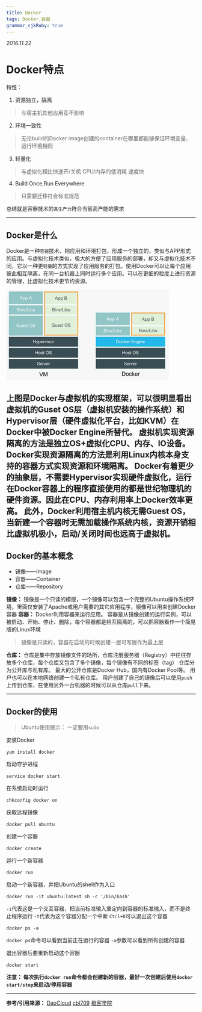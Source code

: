 ```yaml
---
title: Docker
tags: Docker,容器
grammar_cjkRuby: true
---
```


*2016.11.22*


# Docker特点
特性：

 1. 资源独立，隔离
 

> 与宿主机其他应用互不影响

 2. 环境一致性
> 无论build的Docker image创建的container在哪里都能够保证环境变量、运行环境相同
 3. 轻量化
> 与虚拟化相比快速开/关机
> CPU/内存的低消耗
> 速度快
 4. Build Once,Run Everywhere
> 只需要迁移符合标准规范

总结就是容器技术的`高生产力`符合当前高产能的需求


----------


## Docker是什么
Docker是一种`容器`技术，把应用和环境打包，形成一个独立的，类似与APP形式的应用。与虚拟化技术类似，极大的方便了应用服务的部署，却又与虚拟化技术不同，它以一种更`轻量`的方式实现了应用服务的打包。使用Docker可以让每个应用彼此相互隔离，在同一台机器上同时运行多个应用。可以在更细的粒度上进行资源的管理，比虚拟化技术更节约资源。

![VM vs Docker](https://raw.githubusercontent.com/Juntaran/Note/master/pictures/VMvsDocker.jpg)

上图是Docker与虚拟机的实现框架，可以很明显看出虚拟机的Guset OS层（虚拟机安装的操作系统）和Hypervisor层（硬件虚拟化平台，比如KVM）在Docker中被Docker Engine所替代。 虚拟机实现资源隔离的方法是独立OS+虚拟化CPU、内存、IO设备。 Docker实现资源隔离的方法是利用Linux内核本身支持的容器方式实现资源和环境隔离。 Docker有着更少的抽象层，不需要Hypervisor实现硬件虚拟化，运行在Docker容器上的程序直接使用的都是世纪物理机的硬件资源。因此在CPU、内存利用率上Docker效率更高。 此外，Docker利用宿主机内核无需Guest OS，当新建一个容器时无需加载操作系统内核，资源开销相比虚拟机极小，启动/关闭时间也远高于虚拟机。
--------
## Docker的基本概念

 - 镜像——Image
 - 容器——Container
 - 仓库——Repository

**镜像：**
	镜像是一个只读的模版，一个镜像可以包含一个完整的Ubuntu操作系统环境，里面仅安装了Apache或用户需要的其它应用程序，镜像可以用来创建Docker容器
**容器：**
	Docker利用容器来运行应用。
    容器是从镜像创建的运行实例，可以被启动、开始、停止、删除，每个容器都是相互隔离的，可以把容器看作一个简易版的Linux环境
>  镜像是只读的，容器在启动的时候创建一层可写层作为最上层

**仓库：**
	仓库是集中存放镜像文件的场所，仓库注册服务器（Registry）中往往存放多个仓库，每个仓库又包含了多个镜像，每个镜像有不同的标签（tag）
    仓库分为公开库与私有库。
    最大的公开仓库是Docker Hub，国内有Docker Pool等。
    用户也可以在本地网络创建一个私有仓库。
    用户创建了自己的镜像后可以使用`push`上传到仓库，在使用另外一台机器的时候可以从仓库`pull`下来。
    
    

---------
## Docker的使用

> Ubuntu使用提示：
> 一定要用`sudo`

安装Docker

    yum install docker

启动守护进程

    service docker start

在系统启动时运行

    chkconfig docker on
  
获取远程镜像

    docker pull ubuntu

创建一个容器

    docker create
    
运行一个新容器

    docker run

启动一个新容器，并把Ubuntu的shell作为入口

    docker run -it ubuntu:latest sh -c '/bin/bash'
`-i`代表这是一个交互容器，把当前标准输入重定向到容器的标准输入，而不是终止程序运行
`-t`代表为这个容器分配一个中断
`Ctrl+D`可以退出这个容器

    docker ps -a
`docker ps`命令可以看到当前正在运行的容器
`-a`参数可以看到所有创建的容器

退出容器后要重新启动这个容器

    docker start

**注意：
每次执行`docker run`命令都会创建新的容器，最好一次创建后使用`docker start/stop`来启动/停用容器**









----------
**参考/引用来源：**
[DaoCloud][1]
[cbl709][2]
[极客学院][3]


  [1]: http://docs.daocloud.io/
  [2]: http://blog.csdn.net/cbl709/article/details/43955687
  [3]: http://wiki.jikexueyuan.com/project/docker-technology-and-combat/
